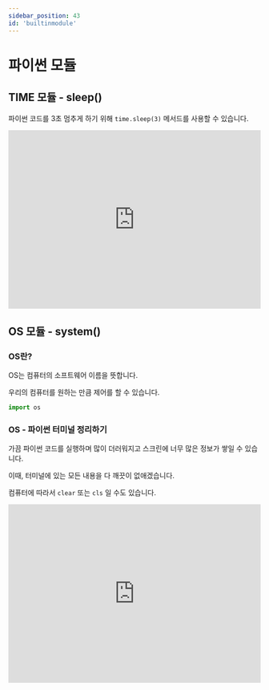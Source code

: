 ```yaml
---
sidebar_position: 43
id: 'builtinmodule'
---
```


# 파이썬 모듈

## TIME 모듈 - sleep()

파이썬 코드를 3초 멈추게 하기 위해 `time.sleep(3)` 메서드를 사용할 수 있습니다.

<iframe src="https://trinket.io/embed/python3/cf2c9fad50" width="100%" height="356" frameborder="0" marginwidth="0" marginheight="0" allowfullscreen></iframe>

## OS 모듈 - system()

### OS란?

OS는 컴퓨터의 소프트웨어 이름을 뜻합니다.

우리의 컴퓨터를 원하는 만큼 제어를 할 수 있습니다.

```python
import os
```

### OS - 파이썬 터미널 정리하기

가끔 파이썬 코드를 실행하며 많이 더러워지고 스크린에 너무 많은 정보가 쌓일 수 있습니다.

이때, 터미널에 있는 모든 내용을 다 깨끗이 없애겠습니다.

컴퓨터에 따라서 `clear` 또는 `cls` 일 수도 있습니다.

<iframe src="https://trinket.io/embed/python3/63f69099ff" width="100%" height="356" frameborder="0" marginwidth="0" marginheight="0" allowfullscreen></iframe>
